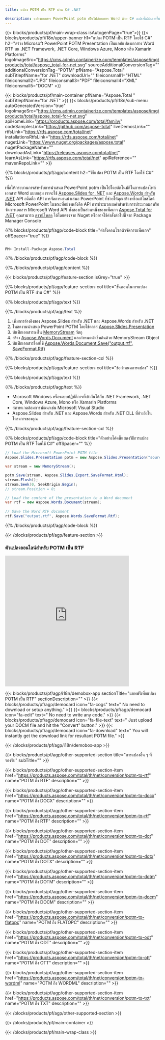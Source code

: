 ```yaml
---
title: แปลง POTM เป็น RTF ผ่าน C# .NET 

description: แปลงเอกสาร PowerPoint potm เป็นไฟล์เอกสาร Word ด้วย C# แปลงไฟล์หลายไฟล์ภายใน ASP.NET หรือแอปพลิเคชัน .NET อื่นๆ
---
```


{{< blocks/products/pf/main-wrap-class isAutogenPage="true">}}
{{< blocks/products/pf/i18n/upper-banner h1="แปลง POTM เป็น RTF โดยใช้ C#" h2="สร้าง Microsoft PowerPoint POTM Presentation เป็นแอปแปลงเอกสาร Word RTF บน .NET Framework, .NET Core, Windows Azure, Mono หรือ Xamarin Platforms" logoImageSrc="https://cms.admin.containerize.com/templates/aspose/img/products/total/aspose_total-for-net.svg" sourceAdditionalConversionTag="" additionalConversionTag="POTM" pfName="Aspose.Total" subTitlepfName="for .NET" downloadUrl="" fileiconsmall1="HTML" fileiconsmall2="JPG" fileiconsmall3="PDF" fileiconsmall4="XML" fileiconsmall5="DOCM" >}}

{{< blocks/products/pf/main-container pfName="Aspose.Total " subTitlepfName="for .NET" >}}
{{< blocks/products/pf/i18n/sub-menu autoGeneratedVersion="true" logoImageSrc="https://cms.admin.containerize.com/templates/aspose/img/products/total/aspose_total-for-net.svg" apiHomeLink="https://products.aspose.com/total/family/" codeSamplesLink="https://github.com/aspose-total" liveDemosLink="" rtfsLink="https://rtfs.aspose.com/total/net" installationsRtfsLink="https://rtfs.aspose.com/total/net" nugetLink="https://www.nuget.org/packages/aspose.total" nugetPackageName="" downloadAsLink="https://releases.aspose.comtotal/net" learnAsLink="https://rtfs.aspose.com/total/net" apiReference="" mavenRepoLink="" >}}

{{% blocks/products/pf/agp/content h2="วิธีแปลง POTM เป็น RTF โดยใช้ C#" %}}

เพื่อให้กระบวนการสำหรับการนำเสนอ PowerPoint potm เป็นไปโดยอัตโนมัติในการแปลงไฟล์เอกสาร Word แบบกลุ่ม เราจะใช้ [Aspose.Slides for .NET](https://products.aspose.com/slides/net) และ [Aspose.Words สำหรับ .NET](https://products.aspose.com/words/net) API อดีตคือ API การจัดการงานนำเสนอ PowerPoint ที่ช่วยให้คุณสร้างหรือแก้ไขสไลด์ Microsoft PowerPoint ในขณะที่อย่างหลังคือ API การประมวลผลคำสำหรับการประมวลผลหรือจัดการเอกสาร Microsoft Word API ทั้งสองเป็นส่วนหนึ่งของแพ็คเกจ [Aspose.Total for .NET](https://products.aspose.com/total/net) คุณสามารถ [ดาวน์โหลด](https://releases.aspose.com) ได้โดยตรงจาก Nuget หรืออาจใช้คำสั่งต่อไปนี้จาก Package Manager Console

{{% blocks/products/pf/agp/code-block title="คำสั่งคอนโซลตัวจัดการแพ็คเกจ" offSpacer="true" %}}

```cs

PM> Install-Package Aspose.Total

```

{{% /blocks/products/pf/agp/code-block %}}

{{% /blocks/products/pf/agp/content %}}

{{< blocks/products/pf/agp/feature-section isGrey="true" >}}

{{% blocks/products/pf/agp/feature-section-col title="ขั้นตอนในการแปลง POTM เป็น RTF ผ่าน C#" %}}

{{% blocks/products/pf/agp/text %}}

{{% /blocks/products/pf/agp/text %}}

1. เพิ่มการอ้างอิงของ Aspose.Slides สำหรับ .NET และ Aspose.Words สำหรับ .NET
1. โหลดงานนำเสนอ PowerPoint POTM โดยใช้คลาส [Aspose.Slides.Presentation](https://apireference.aspose.com/slides/net/aspose.slides/presentation)
1. บันทึกเอกสารลงใน [MemoryStream](https://rtfs.microsoft.com/en-us/dotnet/api/system.io.memorystream?view=net-5.0) วัตถุ
1. สร้าง [Aspose.Words.Document](https://apireference.aspose.com/words/net/aspose.words/document) และกำหนดค่าเริ่มต้นด้วย MemoryStream Object
1. บันทึกเอกสารโดยใช้ [Aspose.Words.Document.Save("output.rtf", SaveFormat.Rtf)](https://apireference.aspose.com/words/net/aspose.words.document/save/methods/3)

{{% /blocks/products/pf/agp/feature-section-col %}}

{{% blocks/products/pf/agp/feature-section-col title="ข้อกำหนดการแปลง" %}}

{{% blocks/products/pf/agp/text %}}

{{% /blocks/products/pf/agp/text %}}

- Microsoft Windows หรือระบบปฏิบัติการที่เข้ากันได้กับ .NET Framework, .NET Core, Windows Azure, Mono หรือ Xamarin Platforms
- สภาพแวดล้อมการพัฒนาเช่น Microsoft Visual Studio
- Aspose.Slides สำหรับ .NET และ Aspose.Words สำหรับ .NET DLL ที่อ้างอิงในโครงการของคุณ

{{% /blocks/products/pf/agp/feature-section-col %}}

{{% blocks/products/pf/agp/code-block title="ตัวอย่างโค้ดนี้แสดงวิธีการแปลง POTM เป็น RTF โดยใช้ C#" offSpacer="" %}}

```cs
// Load the Microsoft PowerPoint POTM file
Aspose.Slides.Presentation potm = new Aspose.Slides.Presentation("source.potm");

var stream = new MemoryStream();

potm.Save(stream, Aspose.Slides.Export.SaveFormat.Html);
stream.Flush();
stream.Seek(0, SeekOrigin.Begin);
// stream.Position = 0;

// Load the content of the presentation to a Word document
var rtf = new Aspose.Words.Document(stream);
      
// Save the Word RTF document
rtf.Save("output.rtf", Aspose.Words.SaveFormat.Rtf);

```

{{% /blocks/products/pf/agp/code-block %}}

{{< /blocks/products/pf/agp/feature-section >}}
<div class="container-fluid agp-content bg-white aboutfile box-1 vh100 section nopbtm">
<div class=container>
<div class=row>
<div class="demobox tc col-md-12 padding-0">

<h3>ตัวแปลงออนไลน์สำหรับ POTM เป็น RTF</h3>

<iframe style="border: none; height: 426px;" scrolling="no" src="https://total-conversion-app-65z5r2lp.qa.k8s.dynabic.com/?to=rtf&from=potm" id="child-iframe" width="80%"></iframe>

</div></div>
</div></div>


<!-- aboutfile Starts -->

{{< blocks/products/pf/agp/i18n/demobox-app sectionTitle="แอพฟรีเพื่อแปลง POTM เป็น RTF" sectionDescription="" >}}
        {{< blocks/products/pf/agp/democard icon="fa-cogs" text=" No need to download or setup anything." >}}
        {{< blocks/products/pf/agp/democard icon="fa-edit" text=" No need to write any code." >}}
        {{< blocks/products/pf/agp/democard icon="fa-file-text" text=" Just upload your DOCM file and hit the \"Convert\" button." >}}
        {{< blocks/products/pf/agp/democard icon="fa-download" text=" You will instantly get the download link for resultant POTM file." >}}

{{< /blocks/products/pf/agp/i18n/demobox-app >}}

<!-- aboutfile Ends -->

{{< blocks/products/pf/agp/other-supported-section title="การแปลงอื่น ๆ ที่รองรับ" subTitle="" >}}

{{< blocks/products/pf/agp/other-supported-section-item href="https://products.aspose.com/total/th/net/conversion/potm-to-rtf" name="POTM ถึง RTF" description="" >}}

{{< blocks/products/pf/agp/other-supported-section-item href="https://products.aspose.com/total/th/net/conversion/potm-to-docx" name="POTM ถึง DOCX" description="" >}}

{{< blocks/products/pf/agp/other-supported-section-item href="https://products.aspose.com/total/th/net/conversion/potm-to-rtf" name="POTM ถึง RTF" description="" >}}

{{< blocks/products/pf/agp/other-supported-section-item href="https://products.aspose.com/total/th/net/conversion/potm-to-dot" name="POTM ถึง DOT" description="" >}}

{{< blocks/products/pf/agp/other-supported-section-item href="https://products.aspose.com/total/th/net/conversion/potm-to-dotx" name="POTM ถึง DOTX" description="" >}}

{{< blocks/products/pf/agp/other-supported-section-item href="https://products.aspose.com/total/th/net/conversion/potm-to-dotm" name="POTM ถึง DOTM" description="" >}}

{{< blocks/products/pf/agp/other-supported-section-item href="https://products.aspose.com/total/th/net/conversion/potm-to-docm" name="POTM ถึง DOCM" description="" >}}

{{< blocks/products/pf/agp/other-supported-section-item href="https://products.aspose.com/total/th/net/conversion/potm-to-flatopc" name="POTM ถึง FLATOPC" description="" >}}

{{< blocks/products/pf/agp/other-supported-section-item href="https://products.aspose.com/total/th/net/conversion/potm-to-odt" name="POTM ถึง ODT" description="" >}}

{{< blocks/products/pf/agp/other-supported-section-item href="https://products.aspose.com/total/th/net/conversion/potm-to-ott" name="POTM ถึง OTT" description="" >}}

{{< blocks/products/pf/agp/other-supported-section-item href="https://products.aspose.com/total/th/net/conversion/potm-to-wordml" name="POTM ถึง WORDML" description="" >}}

{{< blocks/products/pf/agp/other-supported-section-item href="https://products.aspose.com/total/th/net/conversion/potm-to-txt" name="POTM ถึง TXT" description="" >}}



{{< /blocks/products/pf/agp/other-supported-section >}}

{{< /blocks/products/pf/main-container >}}
    
{{< /blocks/products/pf/main-wrap-class >}}